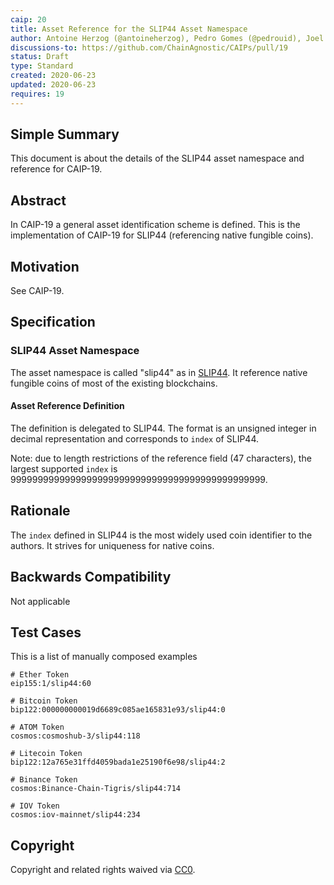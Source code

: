 ```yaml
---
caip: 20
title: Asset Reference for the SLIP44 Asset Namespace
author: Antoine Herzog (@antoineherzog), Pedro Gomes (@pedrouid), Joel Thorstensson (@oed)
discussions-to: https://github.com/ChainAgnostic/CAIPs/pull/19
status: Draft
type: Standard
created: 2020-06-23
updated: 2020-06-23
requires: 19
---
```


## Simple Summary

This document is about the details of the SLIP44 asset namespace and reference for CAIP-19.

## Abstract

In CAIP-19 a general asset identification scheme is defined. This is the
implementation of CAIP-19 for SLIP44 (referencing native fungible coins).

## Motivation

See CAIP-19.

## Specification

### SLIP44 Asset Namespace

The asset namespace is called "slip44" as in [SLIP44](https://github.com/satoshilabs/slips/blob/master/slip-0044.md). It reference native fungible coins of most of the existing blockchains.

#### Asset Reference Definition

The definition is delegated to SLIP44. The format is an unsigned integer in decimal representation and corresponds to `index` of SLIP44.

Note: due to length restrictions of the reference field (47 characters), the largest supported `index` is 99999999999999999999999999999999999999999999999.

## Rationale

The `index` defined in SLIP44 is the most widely used coin identifier to the authors. It strives for uniqueness for native coins.

## Backwards Compatibility

Not applicable

## Test Cases

This is a list of manually composed examples

```
# Ether Token
eip155:1/slip44:60

# Bitcoin Token
bip122:000000000019d6689c085ae165831e93/slip44:0

# ATOM Token
cosmos:cosmoshub-3/slip44:118

# Litecoin Token
bip122:12a765e31ffd4059bada1e25190f6e98/slip44:2

# Binance Token
cosmos:Binance-Chain-Tigris/slip44:714

# IOV Token
cosmos:iov-mainnet/slip44:234
```

## Copyright

Copyright and related rights waived via [CC0](https://creativecommons.org/publicdomain/zero/1.0/).
